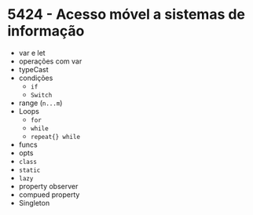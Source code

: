 # 5424 - Acesso móvel a sistemas de informação

* var e let
* operações com var
* typeCast
* condições
  * `if`
  * `Switch`
* range (`n...m`) 
* Loops
  * `for`
  * `while`
  * `repeat{} while`
*  funcs
*  opts
*  `class`
 * `static`
 * `lazy`
 * property observer
 * compued property
 * Singleton
